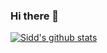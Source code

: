 ### Hi there 👋

[![Sidd's github stats](https://github-readme-stats.vercel.app/api?username=cybersiddhu&show_icons=true&theme=nord)](https://github.com/anuraghazra/github-readme-stats)
